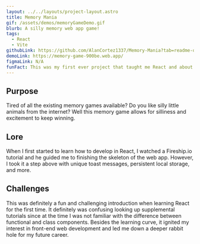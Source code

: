 ```yaml
---
layout: ../../layouts/project-layout.astro
title: Memory Mania
gif: /assets/demos/memoryGameDemo.gif
blurb: A silly memory web app game!
tags:
  - React
  - Vite
githubLink: https://github.com/AlanCortez1337/Memory-Mania?tab=readme-ov-file
demoLink: https://memory-game-900be.web.app/
figmaLink: N/A
funFact: This was my first ever project that taught me React and about the Local Storage API.
---
```


## Purpose

Tired of all the existing memory games available? Do you like silly little animals from the internet? Well this memory game allows for silliness and excitement to keep winning.

## Lore

When I first started to learn how to develop in React, I watched a Fireship.io tutorial and he guided me to finishing the skeleton of the web app. However, I took it a step above with unique toast messages, persistent local storage, and more.

## Challenges

This was definitely a fun and challenging introduction when learning React for the first time. It definitely was confusing looking up supplemental tutorials since at the time I was not familiar with the difference between functional and class components. Besides the learning curve, it ignited my interest in front-end web development and led me down a deeper rabbit hole for my future career.